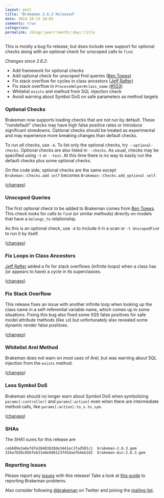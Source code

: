 ```yaml
---
layout: post
title: "Brakeman 2.6.3 Released"
date: 2014-10-13 16:03
comments: true
categories:
permalink: /blog/:year/:month/:day/:title
---
```


This is mostly a bug fix release, but does include new support for optional checks along with an optional check for unscoped calls to `find`.

_Changes since 2.6.2_:

 * Add framework for optional checks
 * Add optional check for unscoped find queries ([Ben Toews](https://github.com/mastahyeti))
 * Fix stack overflow for cycles in class ancestors ([Jeff Rafter](https://github.com/jeffrafter))
 * Fix stack overflow in `ProcessHelper#class_name` ([#553](https://github.com/presidentbeef/brakeman/issues/553))
 * Whitelist `exists` arel method from SQL injection check
 * Avoid warning about Symbol DoS on safe parameters as method targets

### Optional Checks

Brakeman now supports loading checks that are not run by default. These "nondefault" checks may have high false positive rates or introduce significant slowdowns. Optional checks should be treated as experimental and may experience more breaking changes than default checks.

To run *all* checks, use `-A`. To list only the optional checks, try `--optional-checks`. Optional checks are also listed in `--checks`. As usual, checks may be specified using `-t` or `--test`. At this time there is no way to easily run the default checks plus some optional checks.

On the code side, optional checks are the same except `Brakeman::Checks.add self` becomes `Brakeman::Checks.add_optional self`.

([changes](https://github.com/presidentbeef/brakeman/pull/555))

### Unscoped Queries

The first optional check to be added to Brakeman comes from [Ben Toews](https://github.com/mastahyeti). This check looks for calls to `find` (or similar methods) directly on models that have a `belongs_to` relationship.

As this is an optional check, use `-A` to include it in a scan or `-t UnscopedFind` to run it by itself.

([changes](https://github.com/presidentbeef/brakeman/pull/469))

### Fix Loops in Class Ancestors

[Jeff Rafter](https://github.com/jeffrafter) added a fix for stack overflows (infinite loops) when a class has (or appears to have) a cycle in its superclasses.

([changes](https://github.com/presidentbeef/brakeman/pull/543))

### Fix Stack Overflow

This release fixes an issue with another infinite loop when looking up the class name in a self-referential variable name, which comes up in some situations. Fixing this bug also fixed some XSS false positives for safe model attribute methods (like `id`) but unfortunately also revealed some dynamic render false positives.

([changes](https://github.com/presidentbeef/brakeman/pull/560))

### Whitelist Arel Method

Brakeman does not warn on most uses of Arel, but was warning about SQL injection from the `exists` method.

([changes](https://github.com/presidentbeef/brakeman/pull/566))

### Less Symbol DoS

Brakeman should no longer warn about Symbol DoS when symbolizing `params[:controller]` and `params[:action]` even when there are intermediate method calls, like `params[:action].to_s.to_sym`.

([changes](https://github.com/presidentbeef/brakeman/pull/564))

### SHAs

The SHA1 sums for this release are

    ceb689e3a6efd7e28483828de3441ec1fad501c1  brakeman-2.6.3.gem
    334a7820c05bfeb31e0e9d8123f45daef64eb102  brakeman-min-2.6.3.gem

### Reporting Issues

Please report any [issues](https://github.com/presidentbeef/brakeman/issues) with this release! Take a look at [this guide](https://github.com/presidentbeef/brakeman/wiki/How-to-Report-a-Brakeman-Issue) to reporting Brakeman problems.

Also consider following [@brakeman](https://twitter.com/brakeman) on Twitter and joining the [mailing list](http://brakemanscanner.org/contact/). 
